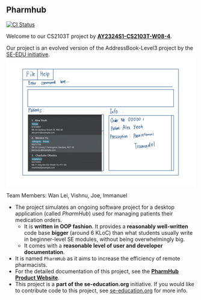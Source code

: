 ## Pharmhub

[![CI Status](https://github.com/ay2324s1-cs2103t-w08-4/tp/workflows/Java%20CI/badge.svg)](https://github.com/ay2324s1-cs2103t-w08-4/tp/actions)

Welcome to our CS2103T project by [**AY2324S1-CS2103T-W08-4**](https://github.com/orgs/AY2324S1-CS2103T-W08-4/people).

Our project is an evolved version of the AddressBook-Level3 project by the [SE-EDU initiative](https://se-education.org).
![Ui](docs/images/Ui.png)

Team Members: Wan Lei, Vishnu, Joe, Immanuel
* The project simulates an ongoing software project for a desktop application (called _PharmHub_) used for managing patients their medication orders.
  * It is **written in OOP fashion**. It provides a **reasonably well-written** code base **bigger** (around 6 KLoC) than what students usually write in beginner-level SE modules, without being overwhelmingly big.
  * It comes with a **reasonable level of user and developer documentation**.
* It is named `PharmHub` as it aims to increase the efficiency of remote pharmacists.
* For the detailed documentation of this project, see the **[PharmHub Product Website](https://ay2324s1-cs2103t-w08-4.github.io/tp/)**.
* This project is a **part of the se-education.org** initiative. If you would like to contribute code to this project, see [se-education.org](https://se-education.org#https://se-education.org/#contributing) for more info.
